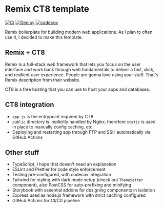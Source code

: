 # Remix CT8 template

[![CI](https://github.com/pawelblaszczyk5/remix-ct8-template/actions/workflows/CI.yml/badge.svg)](https://github.com/pawelblaszczyk5/remix-ct8-template/actions/workflows/CI.yml) [![Deploy](https://github.com/pawelblaszczyk5/remix-ct8-template/actions/workflows/Deploy.yml/badge.svg)](https://github.com/pawelblaszczyk5/remix-ct8-template/actions/workflows/Deploy.yml) [![codecov](https://codecov.io/gh/pawelblaszczyk5/remix-ct8-template/branch/main/graph/badge.svg?token=KC5URG3TMY)](https://codecov.io/gh/pawelblaszczyk5/remix-ct8-template)

Remix boilerplate for building modern web applications. As I plan to often use it, I decided to make this template.

## Remix + CT8

Remix is a full-stack web framework that lets you focus on the user interface and work back through web fundamentals to deliver a fast, slick, and resilient user experience. People are gonna love using your stuff. That's Remix description from their website.

CT8 is a free hosting that you can use to host your apps and databases.

## CT8 integration

- `app.js` is the entrypoint required by CT8
- `public` directory is implicitly handled by Nginx, therefore `static` is used in place to manually config caching, etc.
- Deploying and restarting app through FTP and SSH automatically via GitHub Actions

## Other stuff

- TypeScript, I hope that doesn't need an explanation
- ESLint and Prettier for code style enforcement
- Testing pre-configured, with codecov integration
- Tailwind for styling with dark mode setup (check out `ThemeSetter` component), also PostCSS for auto-prefixing and minifying
- Storybook with essential addons for designing components in isolation
- Express used as node.js framework with strict caching configured
- GitHub Actions for CI/CD pipeline
